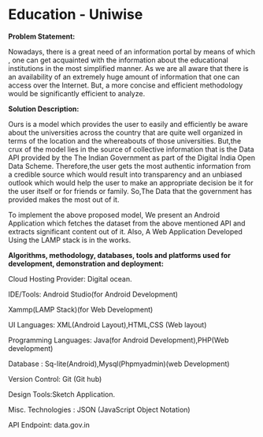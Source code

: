 # Education - Uniwise

**Problem Statement:**

Nowadays, there is a great need of an information portal by means of which , one
can get acquainted with the information about the educational institutions in the
most simplified manner. As we are all aware that there is an availability of an
extremely huge amount of information that one can access over the Internet. But, a
more concise and efficient methodology would be significantly efficient to analyze.

**Solution Description:**

Ours is a model which provides the user to easily and efficiently be aware about the
universities across the country that are quite well organized in terms of the location
and the whereabouts of those universities. But,the crux of the model lies in the
source of collective information that is the Data API provided by the The Indian
Government as part of the Digital India Open Data Scheme. Therefore,the user gets
the most authentic information from a credible source which would result into
transparency and an unbiased outlook which would help the user to make an
appropriate decision be it for the user itself or for friends or family. So,The Data that
the government has provided makes the most out of it.

To implement the above proposed model, We present an Android Application which
fetches the dataset from the above mentioned API and extracts significant content
out of it. Also, A Web Application Developed Using the LAMP stack is in the works.

**Algorithms, methodology, databases, tools and platforms used for
development, demonstration and deployment:**

Cloud Hosting Provider: Digital ocean.

IDE/Tools: Android Studio(for Android Development)

Xammp(LAMP Stack)(for Web Development)

UI Languages: XML(Android Layout),HTML,CSS (Web layout)

Programming Languages: Java(for Android Development),PHP(Web development)

Database : Sq-lite(Android),Mysql(Phpmyadmin)(web Development)

Version Control: Git (Git hub)

Design Tools:Sketch Application.

Misc. Technologies : JSON (JavaScript Object Notation)

API Endpoint: data.gov.in



